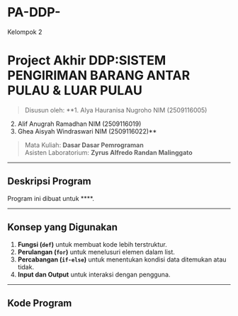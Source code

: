 # PA-DDP-
Kelompok 2
# Project Akhir DDP:SISTEM PENGIRIMAN BARANG ANTAR PULAU & LUAR PULAU 
> Disusun oleh:
**1. Alya Hauranisa Nugroho NIM (2509116005)
2. Alif Anugrah Ramadhan NIM (2509116019)
3. Ghea Aisyah Windraswari NIM (2509116022)**    
> Mata Kuliah: **Dasar Dasar Pemrograman**  
> Asisten Laboratorium: **Zyrus Alfredo Randan Malinggato**

---

## Deskripsi Program
Program ini dibuat untuk ****.  


---

## Konsep yang Digunakan
1. **Fungsi (`def`)** untuk membuat kode lebih terstruktur.  
2. **Perulangan (`for`)** untuk menelusuri elemen dalam list.  
3. **Percabangan (`if-else`)** untuk menentukan kondisi data ditemukan atau tidak.  
4. **Input dan Output** untuk interaksi dengan pengguna.  

---

## Kode Program

